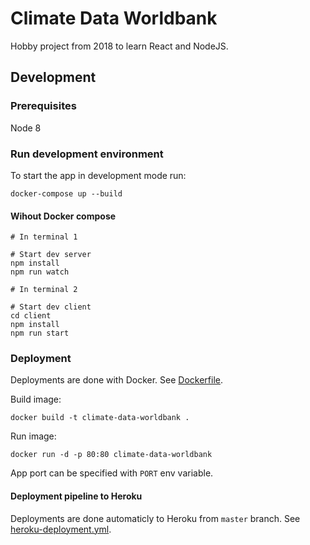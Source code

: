 # Climate Data Worldbank

Hobby project from 2018 to learn React and NodeJS.

## Development

### Prerequisites

Node 8

### Run development environment

To start the app in development mode run:

`docker-compose up --build`


#### Wihout Docker compose

```
# In terminal 1

# Start dev server
npm install
npm run watch

# In terminal 2

# Start dev client
cd client
npm install
npm run start
```

### Deployment

Deployments are done with Docker. See [Dockerfile](Dockerfile).

Build image:

`docker build -t climate-data-worldbank .`

Run image:

`docker run -d -p 80:80 climate-data-worldbank`

App port can be specified with `PORT` env variable.

#### Deployment pipeline to Heroku

Deployments are done automaticly to Heroku from `master` branch. See [heroku-deployment.yml](.github/workflows/heroku-deployment.yml).
